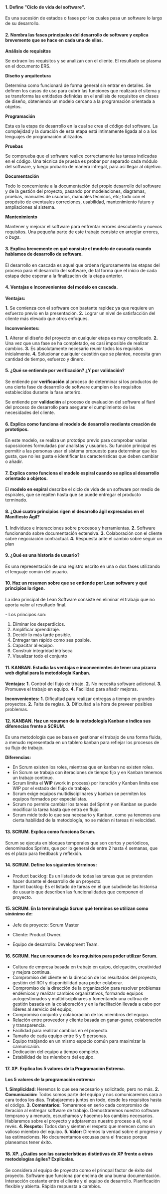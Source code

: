 #### 1.  Define "Ciclo de vida del software".

Es una sucesión de estados o fases por los cuales pasa un software lo largo de su desarrollo.


#### 2. Nombra las fases principales del desarrollo de software y explica brevemente que se hace en cada una de ellas.

**Análisis de requisitos**

Se extraen los requisitos y se analizan con el cliente. El resultado se plasma en el documento ERS.

**Diseño y arquitectura**

Determina como funcionará de forma general sin entrar en detalles. Se definen los casos de uso para cubrir las funciones que realizará el sitema y se transforma las entidades definidas en el análisis de requisitos en clases de diseño, obteniendo un modelo cercano a la programación orientada a objetos.

**Programación**

Esta es la etapa de desarrollo en la cual se crea el código del software. La complejidad y la duración de esta etapa está intimamente ligada al o a los lenguajes de programación utilizados.

**Pruebas**

Se comprueba que el software realice correctamente las tareas indicadas en el código. Una técnica de prueba es probar por separado cada módulo del software, y luego probarlo de manera intregal, para así llegar al objetivo.

**Documentación**

Todo lo concerniente a la documentación del propio desarrollo del software y de la gestión del proyecto, pasando por modelaciones, diagramas, pruebas, manuales de usuarios, manuales técnicos, etc; todo con el propósito de eventuales correciones, usabilidad, mantenimiento futuro y ampliaciones al sistema.

**Mantenimiento**

Mantener y mejorar el software para enfrentar errores descubierto y nuevos requisitos. Una pequeña parte de este trabajo consiste en arreglar errores, o *bugs*.

#### 3. Explica brevemente en qué consiste el modelo de cascada  cuando hablamos de desarrollo de software.

El desarrollo en cascada es aquel que ordena rigurosamente las etapas del proceso para el desarrollo del software, de tal forma que el inicio de cada estapa debe esperar a la finalización de la etapa anterior.

#### 4. Ventajas e Inconvenientes del modelo en cascada.
**Ventajas:**

**1.** Se comienza con el software con bastante rapidez ya que requiere un esfuerzo previo en la presentación.
**2.** Lograr un nivel de satisfacción del cliente más elevado que otros enfoques.

**Inconvenientes:**

**1.** Alterar el diseño del proyecto en cualquier etapa es muy complicado.
**2.** Una vez que una fase se ha completado, es casi imposible de realizar cambios.
**3.** Es absolutamente necesario reunir todos los requisitos inicialmente.
**4.** Solucionar cualquier cuestión que se plantee, necesita gran cantidad de tiempo, esfuerzo y dinero.

#### 5. ¿Qué se entiende por verificación? ¿Y por validación?

Se entiende por **verificación** al proceso de determinar si los productos de una cierta fase de desarrollo de software cumplen o los requisitos establecidos durante la fase anteriro.

Se entiende por **validación** al proceso de evaluación del software al fianl del proceso de desarrollo para asegurar el cumplimiento de las necesidades del cliente.

#### 6. Explica como funciona el modelo de desarrollo mediante creación de prototipos.

En este modelo, se realiza un prototipo previo para comprobar varias suposiciones formuladas por analistas y usuarios. Su función principal es permitir a las personas usar el sistema propuesto para determinar que les gusta, que no les gusta e identificar las características que deben cambiar o añadir.


#### 7. Explica como funciona el modelo espiral cuando se aplica al desarrollo orientado a objetos.

El **modelo en espiral** describe el ciclo de vida de un software por medio de espirales, que se repiten hasta que se puede entregar el producto terminado.

#### 8. ¿Qué cuatro principios rigen el desarrollo ágil expresados en el Manifiesto Ágil?

**1.** Individuos e interacciones sobre procesos y herramientas.
**2.** Software funcionando sobre documentación ectensiva.
**3.** Colaboración con el cliente sobre negociación contractual.
**4.** Respuesta ante el cambio sobre seguir un plan

#### 9. ¿Qué es una historia de usuario?

Es una representación de una registro escrito en una o dos fases utilizando el lenguaje común del usuario.

#### 10. Haz un resumen sobre que se entiende por Lean software y qué principios lo rigen.

La idea principal de Lean Software consiste en eliminar el trabajo que no aporta valor al resultado final.

**-** Los principos son:

1. Eliminar los desperdicios.
2. Amplificar aprendizaje.
3. Decidir lo más tarde posible.
4. Entregar tan rápido como sea posible.
5. Capacitar al equipo.
6. Construir integridad intríseca
7. Visualizar todo el conjunto



#### 11. KANBAN. Estudia las ventajas e inconvenientes de tener una pizarra web digital para la metodología Kanban.

**Ventajas:**
**1.** Control del flujo de trbajo.
**2.** No necesita software adicional.
**3.** Promueve el trabajo en equipo.
**4.** Facilidad para añadir mejoras.

**Inconvenientes:**
**1.** Dificultad para realizar entregas a tiempo en grandes proyectos.
**2.** Falta de reglas.
**3.** Dificultad a la hora de preveer posibles problemas.

#### 12. KANBAN. Haz un resumen de la metodología Kanban e indica sus diferencias frente a SCRUM.

Es una metodología que se basa en gestionar el trabajo de una forma fluida, a menudo representada en un tablero kanban para reflejar los procesos de su flujo de trabajo.

**Diferencias:**

- En Scrum existen los roles, mientras que en kanban no existen roles.
- En Scrum se trabaja con iteraciones de tiempo fijo y en Kanban tenemos un trabajo continuo.
- Scrum limita el **WIP** (work in process) por iteración y Kanban limita ese WIP por el estado del flujo de trabajo.
- Scrum exige equipos multidisciplinares y kanban se permiten los equipos formados por especialistas.
- Scrum no permite cambiar los tareas del Sprint y en Kanban se puede modificar la tarea hasta que entra en flujo.
- Scrum mide todo lo que sea necesario y Kanban, como ya tenemos una cierta habilidad de la metodología, no se miden ni tareas ni velocidad.

#### 13. SCRUM. Explica como funciona Scrum.

Scrum se ejecuta en bloques temporales que son cortos y periódicos, denominados Sprints, que por lo general de entre 2 hasta 4 semanas, que es el plazo para feedback y reflexión.

#### 14. SCRUM. Define los siguientes términos:

* Product backlog:
Es un listado de todas las tareas que se pretenden hacer durante el desarrollo de un proyecto.
* Sprint backlog:
Es el listado de tareas en el que subdivide las historisa de usuario que describen las funcionalidades que componen el proyecto.

#### 15. SCRUM. En la terminología Scrum qué terminos se utilizan como sinónimo de:

* Jefe de proyecto:
Scrum Master

* Cliente:
Product Owner.

* Equipo de desarrollo:
Development Team.

#### 16. SCRUM. Haz un resumen de los requisitos para poder utilizar Scrum.

- Cultura de empresa basada en trabajo en quipo, delegación, creatividad y mejora continua.
- Compromiso del cliente en la dirección de los resultados del proyecto, gestión del ROI y disponibilidad para poder colaborar.
- Compromiso de la dirección de la organización para resolver problemas endémicos y realizar cambios organizativos, formando equipos autogestionados y multidisciplinares y fomentando una cultrua de gestión basada en la colaboración y en la facilitación llevada a cabo por líderes al servicio del equipo,
- Compromiso conjunto y colaboración de los miembros del equipo.
- Relación entre proveedor y cliente basada en ganar-ganar, colaboración y transparencia.
- Facilidad para realizar cambios en el proyecto.
- Tamaño de cada equipo entre 5 y 9 personas.
- Equipo trabjando en un mismo espacio común para maximizar la camunicaión.
- Dedicación del equipo a tiempo completo.
- Estabilidad de los miembors del equipo.

#### 17. XP. Explica los 5 valores de la Programación Extrema.

**Los 5 valores de la programación extrema:**

**1. Simplicidad:** Heremos lo que sea necesario y solicitado, pero no más.
**2. Comunicación:** Todos somos parte del equipo y nos comunicaremos cara a cara todos los días. Trabajaremos juntos en todo, desde los requisitos hasta el código.
**3. Comentarios:** Tomaremos en serio cada compromiso de iteración al entregar software de trabajo. Demostraremos nuestro software temprano y a menudo, escuchamos y hacemos los cambios necesarios. Hablaremos sobre el proyecto y adptaremos nuestro proceso a él, no al revés.
**4. Respeto:** Todos dan y sienten el respeto que merecen como un valioso miembro del equipo.
**5. Valor:** Diremos la verdad sobre el progreso y las estimaciones. No documentamos excusas para el fracaso porque planeamos tener éxito.

#### 18. XP. ¿Cuáles son las características distintivas de XP frente a otras metodologías ágiles? Explícalas.
 
 Se considera al equipo de proyecto como el princpal factor de éxito del proyecto. Software que funciona por encima de una buena documentación. Interacción costante entre el cliente y el equipo de desarrollo. Planificación flexible y abierta. Rápida respuesta a cambios.